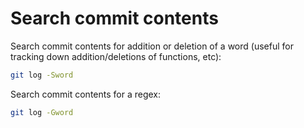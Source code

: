# Search commit contents


Search commit contents for addition or deletion of a word (useful for tracking down addition/deletions of functions, etc):

```sh
git log -Sword
```

Search commit contents for a regex:

```sh
git log -Gword
```

